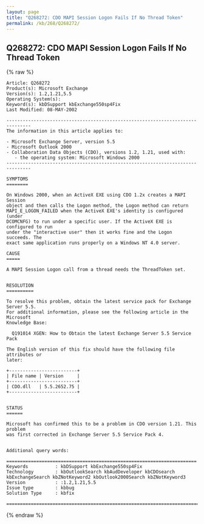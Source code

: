 ```yaml
---
layout: page
title: "Q268272: CDO MAPI Session Logon Fails If No Thread Token"
permalink: /kb/268/Q268272/
---
```


## Q268272: CDO MAPI Session Logon Fails If No Thread Token

{% raw %}

	Article: Q268272
	Product(s): Microsoft Exchange
	Version(s): 1.2,1.21,5.5
	Operating System(s): 
	Keyword(s): kbDSupport kbExchange550sp4Fix
	Last Modified: 08-MAY-2002
	
	-------------------------------------------------------------------------------
	The information in this article applies to:
	
	- Microsoft Exchange Server, version 5.5 
	- Microsoft Outlook 2000 
	- Collaboration Data Objects (CDO), versions 1.2, 1.21, used with:
	   - the operating system: Microsoft Windows 2000 
	-------------------------------------------------------------------------------
	
	SYMPTOMS
	========
	
	On Windows 2000, when an ActiveX EXE using CDO 1.2x creates a MAPI Session
	object and then calls the Logon method, the Logon method can return
	MAPI_E_LOGON_FAILED when the ActiveX EXE's identity is configured (under
	DCOMCNFG) to run under a specific user. If the ActiveX EXE is configured to run
	under the "interactive user" then it works fine and the Logon succeeds. The
	exact same application runs properly on a Windows NT 4.0 server.
	
	CAUSE
	=====
	
	A MAPI Session Logon call from a thread needs the ThreadToken set.
	
	
	RESOLUTION
	==========
	
	To resolve this problem, obtain the latest service pack for Exchange Server 5.5.
	For additional information, please see the following article in the Microsoft
	Knowledge Base:
	
	  Q191014 XGEN: How to Obtain the latest Exchange Server 5.5 Service Pack
	
	The English version of this fix should have the following file attributes or
	later:
	
	+-------------------------+
	| File name | Version     | 
	+-------------------------+
	| CDO.dll   | 5.5.2652.75 | 
	+-------------------------+
	
	
	STATUS
	======
	
	Microsoft has confirmed this to be a problem in CDO version 1.21. This problem
	was first corrected in Exchange Server 5.5 Service Pack 4.
	
	
	Additional query words:
	
	======================================================================
	Keywords          : kbDSupport kbExchange550sp4Fix 
	Technology        : kbOutlookSearch kbAudDeveloper kbCDOsearch kbExchangeSearch kbZNotKeyword2 kbOutlook2000Search kbZNotKeyword3
	Version           : :1.2,1.21,5.5
	Issue type        : kbbug
	Solution Type     : kbfix
	
	=============================================================================
	

{% endraw %}
